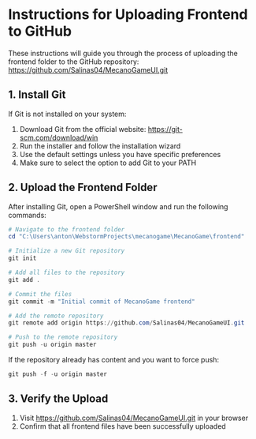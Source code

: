 # Instructions for Uploading Frontend to GitHub

These instructions will guide you through the process of uploading the frontend folder to the GitHub repository: https://github.com/Salinas04/MecanoGameUI.git

## 1. Install Git

If Git is not installed on your system:

1. Download Git from the official website: https://git-scm.com/download/win
2. Run the installer and follow the installation wizard
3. Use the default settings unless you have specific preferences
4. Make sure to select the option to add Git to your PATH

## 2. Upload the Frontend Folder

After installing Git, open a PowerShell window and run the following commands:

```powershell
# Navigate to the frontend folder
cd "C:\Users\anton\WebstormProjects\mecanogame\MecanoGame\frontend"

# Initialize a new Git repository
git init

# Add all files to the repository
git add .

# Commit the files
git commit -m "Initial commit of MecanoGame frontend"

# Add the remote repository
git remote add origin https://github.com/Salinas04/MecanoGameUI.git

# Push to the remote repository
git push -u origin master
```

If the repository already has content and you want to force push:
```powershell
git push -f -u origin master
```

## 3. Verify the Upload

1. Visit https://github.com/Salinas04/MecanoGameUI.git in your browser
2. Confirm that all frontend files have been successfully uploaded